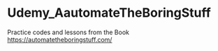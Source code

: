 # Udemy_AautomateTheBoringStuff
Practice codes and lessons from the Book https://automatetheboringstuff.com/
